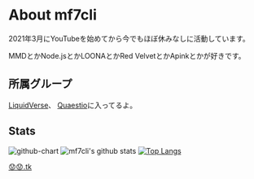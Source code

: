 # About mf7cli
2021年3月にYouTubeを始めてから今でもほぼ休みなしに活動しています。

MMDとかNode.jsとかLOONAとかRed VelvetとかApinkとかが好きです。

## 所属グループ
[LiquidVerse](https://github.com/liquidverse)、
[Quaestio](https://github.com/quaestiojp)に入ってるよ。

## Stats
![github-chart](https://github-chart.vercel.app/api?user=Mf-3d)
![mf7cli's github stats](https://github-readme-stats.vercel.app/api?username=Mf-3d&hide=issues)
[![Top Langs](https://github-readme-stats.vercel.app/api/top-langs/?username=mf-3d&layout=compact)](https://github.com/anuraghazra/github-readme-stats)

[😟😟.tk](https://xn--928ha.tk/)
